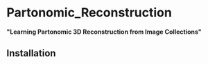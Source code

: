 # Partonomic_Reconstruction
**"Learning Partonomic 3D Reconstruction from Image Collections"**
## Installation

